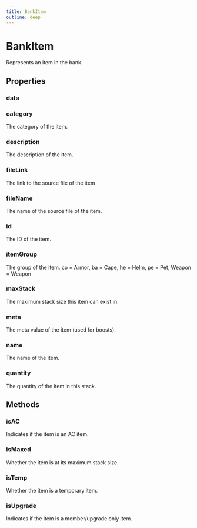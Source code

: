 ```yaml
---
title: BankItem
outline: deep
---
```

# BankItem
Represents an item in the bank.
## Properties
### data


### category
The category of the item.


### description
The description of the item.


### fileLink
The link to the source file of the item


### fileName
The name of the source file of the item.


### id
The ID of the item.


### itemGroup
The group of the item.
co = Armor, ba = Cape, he = Helm, pe = Pet, Weapon = Weapon


### maxStack
The maximum stack size this item can exist in.


### meta
The meta value of the item (used for boosts).


### name
The name of the item.


### quantity
The quantity of the item in this stack.




## Methods
### isAC
Indicates if the item is an AC item.


### isMaxed
Whether the item is at its maximum stack size.


### isTemp
Whether the item is a temporary item.


### isUpgrade
Indicates if the item is a member/upgrade only item.

